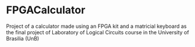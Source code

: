 # FPGACalculator

Project of a calculator made using an FPGA kit and a matricial keyboard as the final project of Laboratory of Logical Circuits course in the University of Brasilia (UnB)
